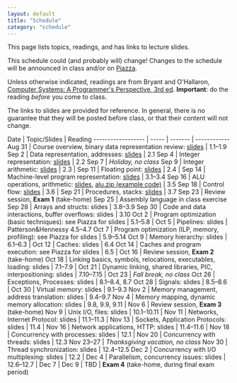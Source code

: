 ```yaml
---
layout: default
title: "Schedule"
category: "schedule"
---
```


This page lists topics, readings, and has links to lecture slides.

This schedule could (and probably will) change!  Changes to the schedule will be announced in class and/or on [Piazza](https://piazza.com/jhu/fall2020/601229).

Unless otherwise indicated, readings are from Bryant and O'Hallaron, [Computer Systems: A Programmer's Perspective, 3rd ed](https://csapp.cs.cmu.edu/).  **Important**: do the reading *before* you come to class.

The links to slides are provided for reference.  In general, there is no guarantee that they will be posted before class, or that their content will not change.

Date               | Topic/Slides | Reading
------------------ | ----- | ------- | ------------
Aug 31             | Course overview, binary data representation review: [slides](lectures/lecture01-public.pdf) | 1.1–1.9
Sep 2              | Data representation, addresses: [slides](lectures/lecture02-public.pdf) | 2.1
Sep 4              | Integer representation: [slides](lectures/lecture03-public.pdf) | 2.2
Sep 7              | *Holiday, no class*
Sep 9              | Integer arithmetic: [slides](lectures/lecture04-public.pdf) | 2.3 |
Sep 11             | Floating point: [slides](lectures/lecture05-public.pdf) | 2.4 |
Sep 14             | Machine-level program representation: [slides](lectures/lecture06-public.pdf) | 3.1–3.4
Sep 16             | ALU operations, arithmetic: [slides](lectures/lecture07-public.pdf), [alu.zip (example code)](lectures/alu.zip) | 3.5
Sep 18             | Control flow: [slides](lectures/lecture08-public.pdf) | 3.6 |
Sep 21             | Procedures, stacks: [slides](lectures/lecture09-public.pdf) | 3.7
Sep 23             | Review session, **Exam 1** (take-home)
Sep 25             | Assembly language in class exercise
Sep 28             | Arrays and structs: slides | 3.8–3.9
Sep 30             | Code and data interactions, buffer overflows: slides  | 3.10
Oct 2              | Program optimization (basic techniques): see Piazza for slides | 5.1–5.8 |
Oct 5              | Pipelines: slides | Patterson&amp;Hennessy 4.5–4.7
Oct 7              | Program optimization (ILP, memory, profiling): see Piazza for slides | 5.9–5.14
Oct 9              | Memory hierarchy: slides | 6.1–6.3 | 
Oct 12             | Caches: slides | 6.4
Oct 14             | Caches and program execution: see Piazza for slides | 6.5 |
Oct 16             | Review session, **Exam 2** (take-home)
Oct 18             | Linking basics, symbols, relocations, executables, loading: slides | 7.1–7.9 |
Oct 21             | Dynamic linking, shared libraries, PIC, interpositioning: slides | 7.10–7.15 |
Oct 23             | *Fall break, no class*
Oct 26             | Exceptions, Processes: slides | 8.1–8.4, 8.7
Oct 28             | Signals: slides | 8.5–8.6 |
Oct 30             | Virtual memory: slides | 9.1–9.3
Nov 2              | Memory management, address translation: slides | 9.4–9.7
Nov 4              | Memory mapping, dynamic memory allocation: slides | 9.8, 9.9, 9.11 |
Nov 6              | Review session, **Exam 3** (take-home)
Nov 9              | Unix I/O, files: slides | 10.1–10.11 |
Nov 11             | Networks, Internet Protocol: slides | 11.1–11.3 | 
Nov 13             | Sockets, Application Protocols: slides | 11.4 | 
Nov 16             | Network applications, HTTP: slides | 11.4–11.6 | 
Nov 18             | Concurrency with processes: slides | 12.1 |
Nov 20             | Concurrency with threads: slides | 12.3
Nov 23–27          | *Thanksgiving vacation, no class*
Nov 30             | Thread synchronization: slides | 12.4–12.5
Dec 2              | Concurrency with I/O multiplexing: slides | 12.2 |
Dec 4              | Parallelism, concurrency issues: slides | 12.6–12.7 |
Dec 7              |
Dec 9              |
TBD                | **Exam 4** (take-home, during final exam period)
